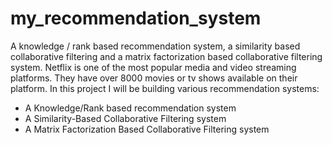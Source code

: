 # my_recommendation_system
A knowledge / rank based recommendation system, a similarity based collaborative filtering and a matrix factorization based collaborative filtering system. 
Netflix is one of the most popular media and video streaming platforms. They have over 8000 movies or tv shows available on their platform. In this project I will be building various recommendation systems:
* A Knowledge/Rank based recommendation system
* A Similarity-Based Collaborative Filtering system
* A Matrix Factorization Based Collaborative Filtering system
